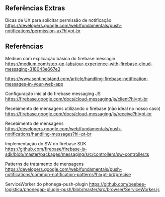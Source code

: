 ## Referências Extras

Dicas de UX para solicitar permissão de notificação
https://developers.google.com/web/fundamentals/push-notifications/permission-ux?hl=pt-br

## Referências

Medium com explicação básica do firebase messagin
https://medium.com/step-up-labs/our-experience-with-firebase-cloud-messaging-318043e667e3

https://www.sentinelstand.com/article/handling-firebase-notification-messages-in-your-web-app

Configuração inicial do firebase messaging JS
https://firebase.google.com/docs/cloud-messaging/js/client?hl=pt-br

Recebimento de mensagens utilizando o firebase (não ideal no nosso caso)
https://firebase.google.com/docs/cloud-messaging/js/receive?hl=pt-br

Recebimento de mensagens
https://developers.google.com/web/fundamentals/push-notifications/handling-messages?hl=pt-br

Implementação do SW do firebase SDK
https://github.com/firebase/firebase-js-sdk/blob/master/packages/messaging/src/controllers/sw-controller.ts

Patterns de tratamento de mensagens
https://developers.google.com/web/fundamentals/push-notifications/common-notification-patterns?hl=pt-br#precise

ServiceWorker do phonega-push-plugin
https://github.com/beebee-logistica/phonegap-plugin-push/blob/master/src/browser/ServiceWorker.js
